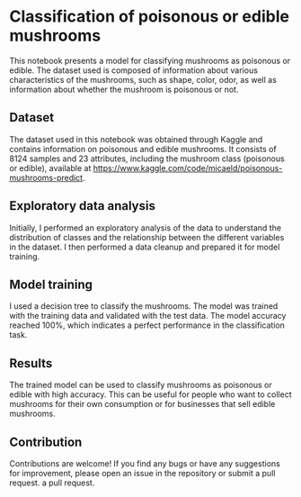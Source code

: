 # Classification of poisonous or edible mushrooms

This notebook presents a model for classifying mushrooms as poisonous or edible. The dataset used is composed of information about various characteristics of the mushrooms, such as shape, color, odor, as well as information about whether the mushroom is poisonous or not.

## Dataset
The dataset used in this notebook was obtained through Kaggle and contains information on poisonous and edible mushrooms. It consists of 8124 samples and 23 attributes, including the mushroom class (poisonous or edible), available at https://www.kaggle.com/code/micaeld/poisonous-mushrooms-predict.

## Exploratory data analysis
Initially, I performed an exploratory analysis of the data to understand the distribution of classes and the relationship between the different variables in the dataset. I then performed a data cleanup and prepared it for model training.

## Model training
I used a decision tree to classify the mushrooms. The model was trained with the training data and validated with the test data. The model accuracy reached 100%, which indicates a perfect performance in the classification task.

## Results
The trained model can be used to classify mushrooms as poisonous or edible with high accuracy. This can be useful for people who want to collect mushrooms for their own consumption or for businesses that sell edible mushrooms.

## Contribution
Contributions are welcome! If you find any bugs or have any suggestions for improvement, please open an issue in the repository or submit a pull request.
a pull request.

